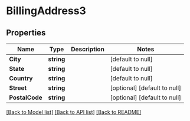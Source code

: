 # BillingAddress3

## Properties
Name | Type | Description | Notes
------------ | ------------- | ------------- | -------------
**City** | **string** |  | [default to null]
**State** | **string** |  | [default to null]
**Country** | **string** |  | [default to null]
**Street** | **string** |  | [optional] [default to null]
**PostalCode** | **string** |  | [optional] [default to null]

[[Back to Model list]](../README.md#documentation-for-models) [[Back to API list]](../README.md#documentation-for-api-endpoints) [[Back to README]](../README.md)

